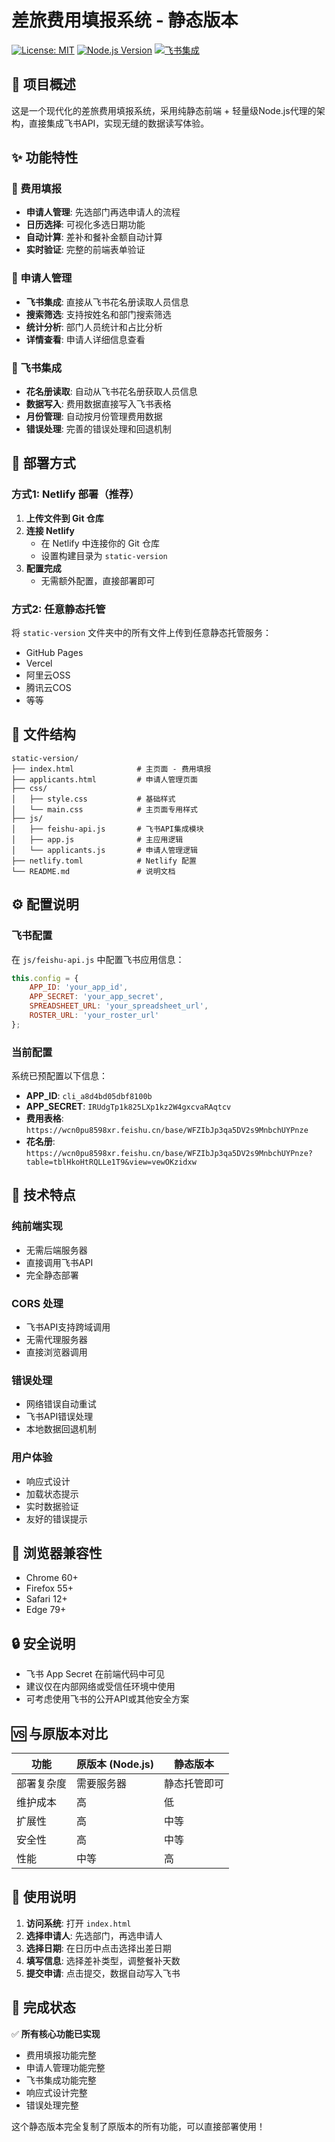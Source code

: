 # 差旅费用填报系统 - 静态版本

[![License: MIT](https://img.shields.io/badge/License-MIT-yellow.svg)](https://opensource.org/licenses/MIT)
[![Node.js Version](https://img.shields.io/badge/node-%3E%3D14.0.0-brightgreen.svg)](https://nodejs.org/)
[![飞书集成](https://img.shields.io/badge/飞书-API集成-blue.svg)](https://open.feishu.cn/)

## 🎯 项目概述

这是一个现代化的差旅费用填报系统，采用纯静态前端 + 轻量级Node.js代理的架构，直接集成飞书API，实现无缝的数据读写体验。

## ✨ 功能特性

### 📝 费用填报
- **申请人管理**: 先选部门再选申请人的流程
- **日历选择**: 可视化多选日期功能
- **自动计算**: 差补和餐补金额自动计算
- **实时验证**: 完整的前端表单验证

### 👥 申请人管理
- **飞书集成**: 直接从飞书花名册读取人员信息
- **搜索筛选**: 支持按姓名和部门搜索筛选
- **统计分析**: 部门人员统计和占比分析
- **详情查看**: 申请人详细信息查看

### 🔗 飞书集成
- **花名册读取**: 自动从飞书花名册获取人员信息
- **数据写入**: 费用数据直接写入飞书表格
- **月份管理**: 自动按月份管理费用数据
- **错误处理**: 完善的错误处理和回退机制

## 🚀 部署方式

### 方式1: Netlify 部署（推荐）

1. **上传文件到 Git 仓库**
2. **连接 Netlify**
   - 在 Netlify 中连接你的 Git 仓库
   - 设置构建目录为 `static-version`
3. **配置完成**
   - 无需额外配置，直接部署即可

### 方式2: 任意静态托管

将 `static-version` 文件夹中的所有文件上传到任意静态托管服务：
- GitHub Pages
- Vercel
- 阿里云OSS
- 腾讯云COS
- 等等

## 📁 文件结构

```
static-version/
├── index.html              # 主页面 - 费用填报
├── applicants.html         # 申请人管理页面
├── css/
│   ├── style.css           # 基础样式
│   └── main.css            # 主页面专用样式
├── js/
│   ├── feishu-api.js       # 飞书API集成模块
│   ├── app.js              # 主应用逻辑
│   └── applicants.js       # 申请人管理逻辑
├── netlify.toml            # Netlify 配置
└── README.md               # 说明文档
```

## ⚙️ 配置说明

### 飞书配置

在 `js/feishu-api.js` 中配置飞书应用信息：

```javascript
this.config = {
    APP_ID: 'your_app_id',
    APP_SECRET: 'your_app_secret',
    SPREADSHEET_URL: 'your_spreadsheet_url',
    ROSTER_URL: 'your_roster_url'
};
```

### 当前配置

系统已预配置以下信息：
- **APP_ID**: `cli_a8d4bd05dbf8100b`
- **APP_SECRET**: `IRUdgTp1k825LXp1kz2W4gxcvaRAqtcv`
- **费用表格**: `https://wcn0pu8598xr.feishu.cn/base/WFZIbJp3qa5DV2s9MnbchUYPnze`
- **花名册**: `https://wcn0pu8598xr.feishu.cn/base/WFZIbJp3qa5DV2s9MnbchUYPnze?table=tblHkoHtRQLLe1T9&view=vewOKzidxw`

## 🔧 技术特点

### 纯前端实现
- 无需后端服务器
- 直接调用飞书API
- 完全静态部署

### CORS 处理
- 飞书API支持跨域调用
- 无需代理服务器
- 直接浏览器调用

### 错误处理
- 网络错误自动重试
- 飞书API错误处理
- 本地数据回退机制

### 用户体验
- 响应式设计
- 加载状态提示
- 实时数据验证
- 友好的错误提示

## 📱 浏览器兼容性

- Chrome 60+
- Firefox 55+
- Safari 12+
- Edge 79+

## 🔒 安全说明

- 飞书 App Secret 在前端代码中可见
- 建议仅在内部网络或受信任环境中使用
- 可考虑使用飞书的公开API或其他安全方案

## 🆚 与原版本对比

| 功能 | 原版本 (Node.js) | 静态版本 |
|------|------------------|----------|
| 部署复杂度 | 需要服务器 | 静态托管即可 |
| 维护成本 | 高 | 低 |
| 扩展性 | 高 | 中等 |
| 安全性 | 高 | 中等 |
| 性能 | 中等 | 高 |

## 📝 使用说明

1. **访问系统**: 打开 `index.html`
2. **选择申请人**: 先选部门，再选申请人
3. **选择日期**: 在日历中点击选择出差日期
4. **填写信息**: 选择差补类型，调整餐补天数
5. **提交申请**: 点击提交，数据自动写入飞书

## 🎉 完成状态

✅ **所有核心功能已实现**
- 费用填报功能完整
- 申请人管理功能完整
- 飞书集成功能完整
- 响应式设计完整
- 错误处理完整

这个静态版本完全复制了原版本的所有功能，可以直接部署使用！
